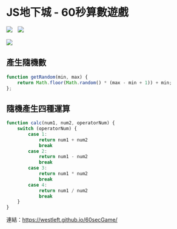 # JS地下城 - 60秒算數遊戲

<img src="https://img.shields.io/badge/JavaScript-exercise-yellow">　<img src="https://img.shields.io/badge/CSS-exercise-blue">

![](https://i.imgur.com/UgvhGQa.jpg)

## 產生隨機數
```js
function getRandom(min, max) {
    return Math.floor(Math.random() * (max - min + 1)) + min;
};
```

## 隨機產生四種運算
```js
function calc(num1, num2, operatorNum) {
    switch (operatorNum) {
        case 1:
            return num1 + num2
            break
        case 2:
            return num1 - num2
            break
        case 3:
            return num1 * num2
            break
        case 4:
            return num1 / num2
            break
    }
}
```

連結：https://westleft.github.io/60secGame/
